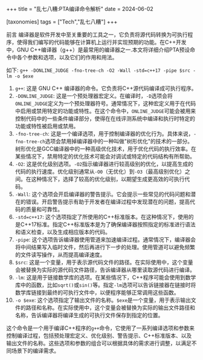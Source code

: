 +++
title = "乱七八糟:PTA编译命令解析"
date = 2024-06-02

[taxonomies]
tags = ["Tech","乱七八糟"]
+++

前言 编译器是软件开发中至关重要的工具之一，它负责将源代码转换为可执行程序，使得我们编写的代码能够在计算机上运行并实现预期的功能。在C++开发中，GNU C++编译器（g++）是最常用的编译器之一.本文将详细介绍PTA预设命令中各个参数和选项，以及它们的作用和用法。

<!-- more -->
如下:
`g++ -DONLINE_JUDGE -fno-tree-ch -O2 -Wall -std=c++17 -pipe $src -lm -o $exe`

1. `g++`: 这是 GNU C++ 编译器的命令。它负责将C++源代码编译成可执行程序。
2. `-DONLINE_JUDGE`: 这是一个预处理器宏定义。在编译时，`-D`选项会将`ONLINE_JUDGE`定义为一个预处理器符号。通常情况下，这种宏定义用于在代码中启用或禁用特定的功能或特性。在这个命令中，`ONLINE_JUDGE`可能会被用来控制代码中的一些条件编译部分，使得在在线评测系统中编译和执行时特定的功能或特性被启用或禁用。
3. `-fno-tree-ch`: 这是一个编译选项，用于控制编译器的优化行为。具体来说，`-fno-tree-ch`选项会禁用掉编译器中的一种叫做"树形优化"的技术的一部分。树形优化是GCC编译器中的一种高级优化技术，用于优化代码的执行效率。在某些情况下，禁用特定的优化技术可能会对调试或特定的代码结构有所帮助。
4. `-O2`: 这是优化级别选项。`-O2`指示编译器进行较高级别的优化，以提高生成的代码的执行速度。优化级别通常从`-O0`（无优化）到`-O3`（最高级别优化）之间。在这种情况下，选择了较高的优化级别，以期望生成更高效的可执行代码。
5. `-Wall`: 这个选项会开启编译器的警告提示。它会提示一些常见的代码问题和潜在的错误。开启警告提示有助于开发者在编译过程中发现潜在的问题，提高代码的质量和可靠性。
6. `-std=c++17`: 这个选项指定了所使用的C++标准版本。在这种情况下，使用的是C++17标准。指定C++标准版本是为了确保编译器按照指定的标准进行语法和语义检查，以及生成相应版本的代码。
7. `-pipe`: 这个选项告诉编译器使用管道来加速编译过程。通常情况下，编译器会将中间结果写入临时文件，然后再进行下一步的处理。使用管道可以避免频繁的文件读写操作，从而提高编译速度。
8. `$src`: 这是一个变量，用于表示源代码文件的路径。在实际使用中，这个变量会被替换为实际的源代码文件路径，告诉编译器从哪里读取源代码进行编译。
9. `-lm`: 这是用于链接数学库的选项。在某些情况下，C++程序可能会使用到数学库中的函数，比如`sqrt()`或`sin()`等。指定`-lm`选项可以告诉链接器在链接时将数学库链接到最终的可执行文件中，以便程序能够正常调用这些函数。
10. `-o $exe`: 这个选项指定了输出文件的名称。`$exe`是一个变量，用于表示输出文件的路径和名称。在实际使用中，这个变量会被替换为实际的输出文件路径和名称，告诉编译器将编译生成的可执行文件保存到指定的位置。

这个命令是一个用于编译C++程序的`g++`命令，它使用了一系列编译选项和参数来控制编译过程，包括预处理宏定义、优化级别、警告提示、C++标准版本、以及输出文件的名称。这些选项和参数的组合可以根据具体的需求进行调整，以满足不同场景下的编译需求。